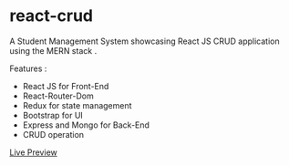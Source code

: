 # react-crud

A Student Management System showcasing React JS CRUD application using the MERN stack .

Features :
+ React JS for Front-End
+ React-Router-Dom 
+ Redux for state management
+ Bootstrap for UI
+ Express and Mongo for Back-End
+ CRUD operation

<a href="">Live Preview</a>
